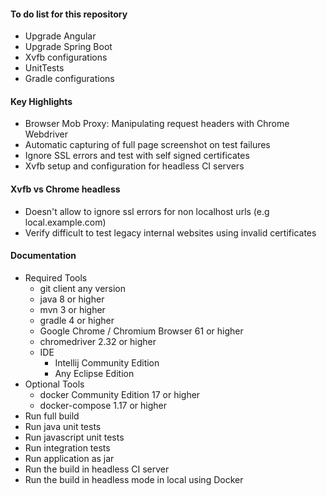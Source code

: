 #### To do list for this repository

* Upgrade Angular
* Upgrade Spring Boot
* Xvfb configurations
* UnitTests
* Gradle configurations

#### Key Highlights

* Browser Mob Proxy: Manipulating request headers with Chrome Webdriver
* Automatic capturing of full page screenshot on test failures
* Ignore SSL errors and test with self signed certificates
* Xvfb setup and configuration for headless CI servers

#### Xvfb vs Chrome headless

* Doesn't allow to ignore ssl errors for non localhost urls (e.g local.example.com)
* Verify difficult to test legacy internal websites using invalid certificates

#### Documentation

* Required Tools
    * git client any version
    * java 8 or higher
    * mvn 3 or higher
    * gradle 4 or higher
    * Google Chrome / Chromium Browser 61 or higher
    * chromedriver 2.32 or higher
    * IDE
        * Intellij Community Edition
        * Any Eclipse Edition
* Optional Tools
    * docker Community Edition 17 or higher
    * docker-compose 1.17 or higher
* Run full build
* Run java unit tests
* Run javascript unit tests
* Run integration tests
* Run application as jar
* Run the build in headless CI server
* Run the build in headless mode in local using Docker